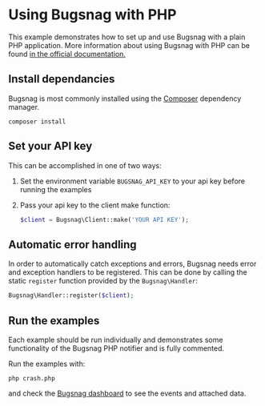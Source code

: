 # Using Bugsnag with PHP

This example demonstrates how to set up and use Bugsnag with a plain PHP application.
More information about using Bugsnag with PHP can be found [in the official documentation.](https://docs.bugsnag.com/platforms/php/other/)

## Install dependancies

Bugsnag is most commonly installed using the [Composer](https://getcomposer.org/) dependency manager.

```shell
composer install
```

## Set your API key

This can be accomplished in one of two ways:

1. Set the environment variable `BUGSNAG_API_KEY` to your api key before running the examples

2. Pass your api key to the client make function:

    ```php
    $client = Bugsnag\Client::make('YOUR API KEY');
    ```

## Automatic error handling

In order to automatically catch exceptions and errors, Bugsnag needs error and exception handlers to be registered.  This can be done by calling the static `register` function provided by the `Bugsnag\Handler`:

```php
Bugsnag\Handler::register($client);
```

## Run the examples

Each example should be run individually and demonstrates some functionality of the Bugsnag PHP notifier and is fully commented.

Run the examples with:

```shell
php crash.php
```

and check the [Bugsnag dashboard](https://app.bugsnag.com) to see the events and attached data.